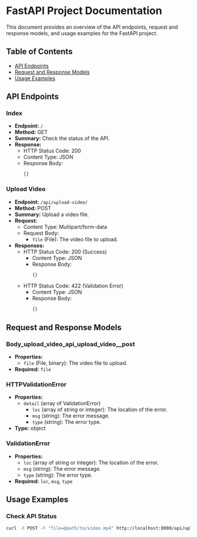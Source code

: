 # FastAPI Project Documentation

This document provides an overview of the API endpoints, request and response models, and usage examples for the FastAPI project.

## Table of Contents

- [API Endpoints](#api-endpoints)
- [Request and Response Models](#request-and-response-models)
- [Usage Examples](#usage-examples)

## API Endpoints

### Index

- **Endpoint:** `/`
- **Method:** GET
- **Summary:** Check the status of the API.
- **Response:**
  - HTTP Status Code: 200
  - Content Type: JSON
  - Response Body:
    ```json
    {}
    ```

### Upload Video

- **Endpoint:** `/api/upload-video/`
- **Method:** POST
- **Summary:** Upload a video file.
- **Request:**
  - Content Type: Multipart/form-data
  - Request Body:
    - `file` (File): The video file to upload.
- **Responses:**
  - HTTP Status Code: 200 (Success)
    - Content Type: JSON
    - Response Body:
      ```json
      {}
      ```
  - HTTP Status Code: 422 (Validation Error)
    - Content Type: JSON
    - Response Body:
      ```json
      {}
      ```

## Request and Response Models

### Body_upload_video_api_upload_video__post

- **Properties:**
  - `file` (File, binary): The video file to upload.
- **Required:** `file`

### HTTPValidationError

- **Properties:**
  - `detail` (array of ValidationError)
    - `loc` (array of string or integer): The location of the error.
    - `msg` (string): The error message.
    - `type` (string): The error type.
- **Type:** object

### ValidationError

- **Properties:**
  - `loc` (array of string or integer): The location of the error.
  - `msg` (string): The error message.
  - `type` (string): The error type.
- **Required:** `loc`, `msg`, `type`

## Usage Examples

### Check API Status

```bash
curl -X POST -F "file=@path/to/video.mp4" http://localhost:8000/api/upload-video/
